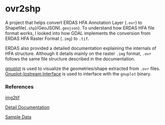 # ovr2shp

A project that helps convert ERDAS HFA Annotation Layer (`.ovr`) to Shapefile(`.shp`)/GeoJSON(`.geojson`). To understand how ERDAS HFA file format works, I looked into how GDAL implements the conversion from ERDAS HFA Raster Format (`.img`) to `.tif`.

ERDAS also provided a detailed documentation explaining the internals of HFA structure. Although it details mainly on the raster `.img` format, `.ovr` follows the same file structure described in the documentation.

[gnuplot](http://www.gnuplot.info/) is used to visualize the geometries/shape extracted from  `.ovr` files. [Gnuplot-Iostream Interface](https://github.com/dstahlke/gnuplot-iostream) is used to interface with the `gnuplot` binary.

### References

[img2tif](http://web.archive.org/web/20130730133056/http://home.gdal.org/projects/imagine/hfa_index.html)

[Detail Documentation](/docs/hfa.pdf)

[Sample Data](https://download.hexagongeospatial.com/en/downloads/imagine/erdas-imagine-remote-sensing-example-data)
